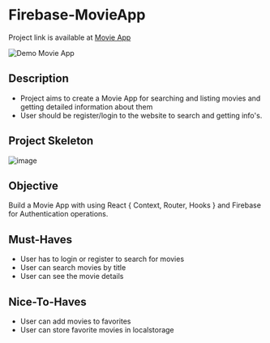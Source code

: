 # Firebase-MovieApp
Project link is available at [Movie App](https://movie-app-ten-theta.vercel.app/)   

![Demo Movie App](/src/assets/App-Animation.gif) 
## Description
- Project aims to create a Movie App for searching and listing movies and getting detailed information about them
- User should be register/login to the website to search and getting info's.
## Project Skeleton
![image](https://user-images.githubusercontent.com/57984491/167230749-b9dc8320-9cde-47d5-b6ea-548eb17214de.png)  

## Objective
Build a Movie App with using React { Context, Router, Hooks } and Firebase for Authentication operations.
## Must-Haves
- User has to login or register to search for movies
- User can search movies by title
- User can see the movie details
## Nice-To-Haves
- User can add movies to favorites
- User can store favorite movies in localstorage
